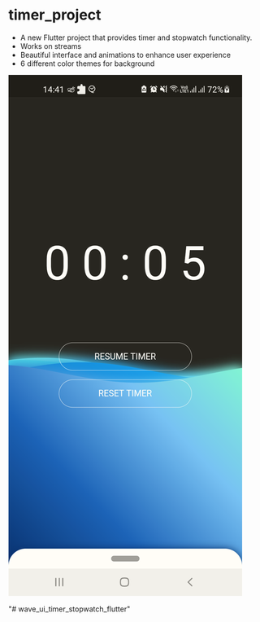 # timer_project

-   A new Flutter project that provides timer and stopwatch functionality.
-   Works on streams
-   Beautiful interface and animations to enhance user experience
-   6 different color themes for background 

![alt text](https://github.com/ayangupta9/wave_ui_timer_stopwatch_flutter/blob/master/flutter_01.png?raw=true)


"# wave_ui_timer_stopwatch_flutter" 
